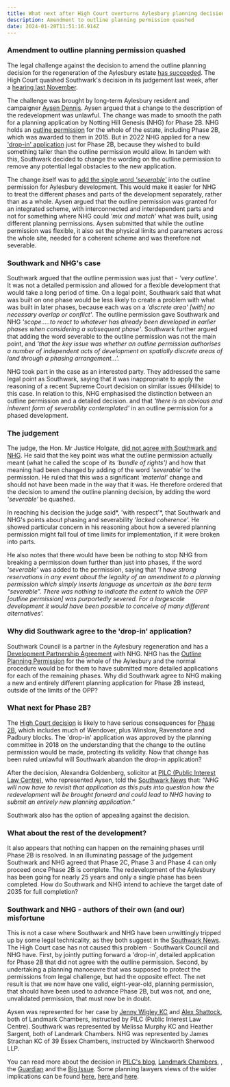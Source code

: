 ```yaml
---
title: What next after High Court overturns Aylesbury planning decision?
description: Amendment to outline planning permission quashed
date: 2024-01-20T11:51:16.914Z
---
```

### Amendment to outline planning permission quashed

The legal challenge against the decision to amend the outline planning decision for the regeneration of the Aylesbury estate [has succeeded](https://caselaw.nationalarchives.gov.uk/ewhc/admin/2024/57).  The High Court quashed Southwark's decision in its judgement last week, after a [hearing last November](https://www.35percent.org/posts/aylesbury-estate-legal-challenge-goes-to-the-high-court/).

The challenge was brought by long-term Aylesbury resident and campaigner [Aysen Dennis](https://twitter.com/AysenDennis).  Aysen argued that a change to the description of the redevelopment was unlawful.  The change was made to smooth the path for a planning application by Notting Hill Genesis (NHG) for Phase 2B.  NHG holds an [outline permission](https://moderngov.southwark.gov.uk/ieListDocuments.aspx?CId=119&MId=4808&Ver=4) for the whole of the estate, including Phase 2B, which was awarded to them in 2015.  But in 2022 NHG applied for a new ['drop-in' application](https://moderngov.southwark.gov.uk/ieListDocuments.aspx?CId=119&MId=7308&Ver=4) just for Phase 2B, because they wished to build something taller than the outline permission would allow.  In tandem with this, Southwark decided to change the wording on the outline permission to remove any potential legal obstacles to the new application.

The change itself was to [add the single word *'severable'*](https://planning.southwark.gov.uk/online-applications/applicationDetails.do?keyVal=ROBJTAKBKX400&activeTab=summary) into the outline permission for Aylesbury development.  This would make it easier for NHG to treat the different phases and parts of the development separately, rather than as a whole.  Aysen argued that the outline permission was granted for an integrated scheme, with interconnected and interdependent parts and not for something where NHG could *'mix and match*' what was built, using different planning permissions.  Aysen submitted that while the outline permission was flexible, it also set the physical limits and parameters across the whole site, needed for a coherent scheme and was therefore not severable.

### Southwark and NHG's case

Southwark argued that the outline permission was just that - *'very outline'*.  It was not a detailed permission and allowed for a flexible development that would take a long period of time. On a legal point, Southwark said that what was built on one phase would be less likely to create a problem with what was built in later phases, because each was on a *'discrete area' \[with] no necessary overlap or conflict'*.  The outline permission gave Southwark and NHG *'scope.....to react to whatever has already been developed in earlier phases when considering a subsequent phase'*.  Southwark further argued that adding the word severable to the outline permission was not the main point, and *'that the key issue was whether an outline permission authorises a number of independent acts of development on spatially discrete areas of land through a phasing arrangement...'.*

NHG took part in the case as an interested party.  They addressed the same legal point as Southwark, saying that it was inappropriate to apply the reasoning of a recent Supreme Court decision on similar issues (Hillside) to this case.  In relation to this, NHG emphasised the distinction between an outline permission and a detailed decision.  and that *'there is an obvious and inherent form of severability contemplated'* in an outline permission for a phased development. 

### The judgement

The judge, the Hon. Mr Justice Holgate, [did not agree with Southwark and NHG](https://caselaw.nationalarchives.gov.uk/ewhc/admin/2024/57).  He said that the key point was what the outline permission actually meant (what he called the scope of its *'bundle of rights')* and how that meaning had been changed by adding of the word *'severable'* to the permission.  He ruled that this was a significant *'material'* change and should not have been made in the way that it was.  He therefore ordered that the decision to amend the outline planning decision, by adding the word *'severable'* be quashed.

In reaching his decision the judge said*, 'with respect'*, that Southwark and NHG's points about phasing and severability *'lacked coherence'.*  He showed particular concern in his reasoning about how a severed planning permission might fall foul of time limits for implementation, if it were broken into parts.  

He also notes that there would have been be nothing to stop NHG from breaking a permission down further than just into phases, if the word *'severable'* was added to the permission, saying that  *'I have strong
reservations in any event about the legality of an amendment to a planning permission which simply inserts language as uncertain as the bare term “severable”. There was nothing to indicate the extent to which the OPP \[outline permission] was purportedly severed. For a largescale development it would have been possible to conceive of many different alternatives'.*

### Why did Southwark agree to the 'drop-in' application?

Southwark Council is a partner in the Aylesbury regeneration and has a [Development Partnership Agreement](https://crappistmartin.github.io/images/LBS_NHHT_DPAgreement.pdf) with NHG.  NHG has the [Outline Planning Permission](https://moderngov.southwark.gov.uk/ieListDocuments.aspx?CId=119&MId=4808&Ver=4) for the whole of the Aylesbury and the normal procedure would be for them to have submitted more detailed applications for each of the remaining phases.  Why did Southwark agree to NHG making a new and entirely different planning application for Phase 2B instead, outside of the limits of the OPP?  

### What next for Phase 2B?

The [High Court decision](https://caselaw.nationalarchives.gov.uk/ewhc/admin/2024/57) is likely to have serious consequences for [Phase 2B](https://moderngov.southwark.gov.uk/documents/s111184/SITE%20PLAN%20-%2022AP2226%20Aylesbury%20Estate.pdf),  which includes much of Wendover, plus Winslow, Ravenstone and Padbury blocks.  The 'drop-in' application was approved by the planning committee in 2018 on the understanding that the change to the outline permission would be made, protecting its validity. Now that change has been ruled unlawful will Southwark abandon the drop-in application? 

After the decision, Alexandra Goldenberg, solicitor at [PILC (Public Interest Law Centre)](https://www.pilc.org.uk/), who represented Aysen, told the [Southwark News](https://southwarknews.co.uk/area/walworth/aylesbury-estate-resident-triumphs-in-high-court-battle-that-could-hinder-developers-plans-for-the-walworth-estate/) that: *“NHG will now have to revisit that application as this puts into question how the redevelopment will be brought forward and could lead to NHG having to submit an entirely new planning application.”* 

 Southwark also has the option of appealing against the decision.

### What about the rest of the development?

It also appears that nothing can happen on the remaining phases until Phase 2B is resolved.  In an illuminating passage of the judgement Southwark and NHG agreed that Phase 2C, Phase 3 and Phase 4 can only proceed once Phase 2B is complete.  The redevelopment of the Aylesbury has been going for nearly 25 years and only a single phase has been completed.  How do Southwark and NHG intend to achieve the target date of 2035 for full completion?

### Southwark and NHG - authors of their own (and our) misfortune

This is not a case where Southwark and NHG have been unwittingly tripped up by some legal technicality, as they both suggest in the [Southwark News](https://southwarknews.co.uk/area/walworth/aylesbury-estate-resident-triumphs-in-high-court-battle-that-could-hinder-developers-plans-for-the-walworth-estate/).  The High Court case has not caused this problem - Southwark Council and NHG have.  First, by jointly putting forward a 'drop-in', detailed application for Phase 2B that did not agree with the outline permission. Second, by undertaking a planning manoeuvre that was supposed to protect the permissions from legal challenge, but had the opposite effect.  The net result is that we now have one valid, eight-year-old, planning permission, that should have been used to advance Phase 2B, but was not, and one, unvalidated permission, that must now be in doubt.

Aysen was represented for her case by [Jenny Wigley KC](https://www.landmarkchambers.co.uk/barristers/jenny-wigley-kc) and [Alex Shattock](https://www.landmarkchambers.co.uk/barristers/alex-shattock), both of Landmark Chambers, instructed by PILC (Public Interest Law Centre).  Southwark was represented by Melissa Murphy KC and  Heather Sargent, both of Landmark Chambers.  NHG was represented by James Strachan KC of 39 Essex Chambers, instructed by Winckworth Sherwood LLP.

You can read more about the decision in [PILC's blog](https://www.pilc.org.uk/news/victory-in-the-high-court-aylesbury-estate/), [Landmark Chambers](https://www.landmarkchambers.co.uk/news-and-cases/planning-court-hands-down-judgment-in-important-case-for-drop-in-planning-permissions), , the [Guardian](https://www.theguardian.com/society/2023/nov/26/aylesbury-estate-resident-aysen-dennis-continues-regeneration-fight-southwark-council) and the [Big Issue](https://www.bigissue.com/news/housing/aylesbury-estate-lonon-aysen-dennis-high-court-case-verdict/).  Some planning lawyers views of the wider implications can be found [here](https://www.dacbeachcroft.com/en/gb/articles/2024/january/hillside-and-the-limitations-of-s96a/), [here ](https://www.localgovernmentlawyer.co.uk/planning/401-planning-news/56165-non-material-amendment-that-allowed-drop-in-phases-in-aylesbury-estate-regeneration-was-ultra-vires-high-court-rules) and [here](https://www.lexology.com/library/detail.aspx?g=9db6dbb7-f420-4cf9-8a8c-340956100cfd).